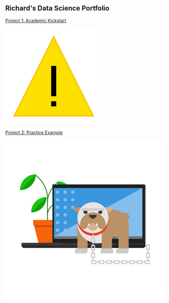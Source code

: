 ## Richard's Data Science Portfolio

[Project 1: Academic Kickstart](https://github.com/maingk/academic-kickstart)

![](https://github.com/maingk/RM_Portfolio/blob/master/images/SecurityAndMaintenance_Alert.png)

[Project 2: Practice Example](https://github.com/maingk/PracticeExample)

![](https://github.com/maingk/RM_Portfolio/blob/master/images/WDSC_Illustration_834x834.png)
